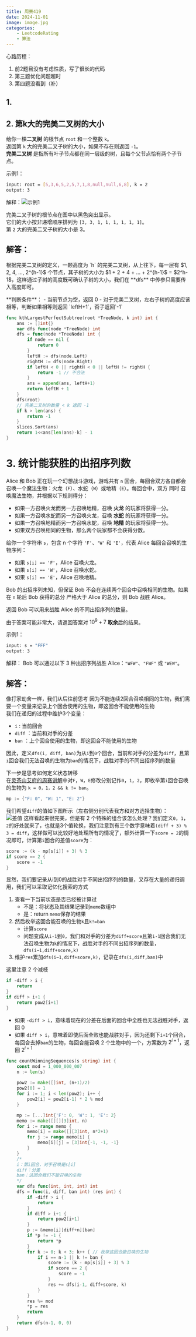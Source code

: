 ```yaml
---
title: 周赛419
date: 2024-11-01
image: image.jpg
categories:
    - LeetcodeRating
    - 算法
---
```

心路历程：<br>
1. 前2题目没有考虑性质，写了很长的代码
2. 第三题优化问题超时
3. 第四题没看到（补）

## 1.

## 2. 第k大的完美二叉树的大小

给你一棵**二叉树** 的根节点 `root` 和一个整数 `k`。<br>
返回第 `k` 大的完美二叉子树的大小，如果不存在则返回 `-1`。<br>
**完美二叉树** 是指所有叶子节点都在同一层级的树，且每个父节点恰有两个子节点。

示例1：
```bash
input: root = [5,3,6,5,2,5,7,1,8,null,null,6,8], k = 2
output: 3
```
解释：![示例1](二叉树示例1.jpg)

完美二叉子树的根节点在图中以黑色突出显示。<br>
它们的大小按非递增顺序排列为 `[3, 3, 1, 1, 1, 1, 1, 1]`。<br>
第 `2` 大的完美二叉子树的大小是 3。


## 解答：
<p>
根据完美二叉树的定义，一颗高度为 `h` 的完美二叉树，从上往下，每一层有 $1, 2, 4, ..., 2^{h-1}$ 个节点，其子树的大小为 $1 + 2 + 4 + ... + 2^{h-1}$ = $2^h-1$，这样通过子树的高度既可确认子树的大小，我们在 **dfs** 中传参只需要传入高度即可。<p>
**判断条件**：
- 当前节点为空，返回 0
- 对于完美二叉树，左右子树的高度应该相等，判断如果相等则返回 `leftH+1`，否子返回`-1`

```go
func kthLargestPerfectSubtree(root *TreeNode, k int) int {
    ans := []int{}
    var dfs func(node *TreeNode) int
    dfs = func(node *TreeNode) int {
        if node == nil {
            return 0
        }
        leftH := dfs(node.Left)
        rightH := dfs(node.Right)
        if leftH < 0 || rightH < 0 || leftH != rightH {
            return -1 // 不合法
        }
        ans = append(ans, leftH+1)
        return leftH + 1
    }
    dfs(root)
    // 完美二叉树的数量 < k 返回 -1
    if k > len(ans) {
        return -1
    }
    slices.Sort(ans)
    return 1<<ans[len(ans)-k] - 1
}
```

# 3. 统计能获胜的出招序列数
Alice 和 Bob 正在玩一个幻想战斗游戏，游戏共有 `n` 回合，每回合双方各自都会召唤一个魔法生物：火龙（`F`）、水蛇（`W`）或地精（`E`）。每回合中，双方 同时 召唤魔法生物，并根据以下规则得分：

- 如果一方召唤火龙而另一方召唤地精，召唤 **火龙** 的玩家将获得一分。
- 如果一方召唤水蛇而另一方召唤火龙，召唤 **水蛇** 的玩家将获得一分。
- 如果一方召唤地精而另一方召唤水蛇，召唤 **地精** 的玩家将获得一分。
- 如果双方召唤相同的生物，那么两个玩家都不会获得分数。

给你一个字符串 `s`，包含 n 个字符 `'F'`、`'W'` 和 `'E'`，代表 Alice 每回合召唤的生物序列：

- 如果 `s[i] == 'F'`，Alice 召唤火龙。
- 如果 `s[i] == 'W'`，Alice 召唤水蛇。
- 如果 `s[i] == 'E'`，Alice 召唤地精。

Bob 的出招序列未知，但保证 Bob 不会在连续两个回合中召唤相同的生物。如果在 `n` 轮后 Bob 获得的总分 严格大于 Alice 的总分，则 Bob 战胜 Alice。

返回 Bob 可以用来战胜 Alice 的不同出招序列的数量。

由于答案可能非常大，请返回答案对 $10^9 + 7$ **取余**后的结果。<p>
示例1：
```bash
input: s = "FFF"
output: 3
```
解释：
Bob 可以通过以下 3 种出招序列战胜 Alice：`"WFW"`、`"FWF"` 或 `"WEW"`。

## 解答：
<p>
像打家劫舍一样，我们从后往前思考
因为不能连续2回合召唤相同的生物，我们需要一个变量来记录上个回合使用的生物，即这回合不能使用的生物<br>
我们在递归的过程中维护3个变量：<br>

- `i` : 当前回合
- `diff` ：当前和对手的分差
- `ban` ：上个回合使用的生物，即这回合不能使用的生物

因此，定义`dfs(i, diff, ban)`为从`i`到`0`个回合，当前和对手的分差为`diff`，且第`i`回合我们无法召唤的生物为`ban`的情况下，战胜对手的不同出招序列的数量<p>
下一步是思考如何定义状态转移<br>
在[灵茶山艾府的周赛讲解](https://www.bilibili.com/video/BV1zU2zYiEa4/?spm_id_from=333.337.search-card.all.click&vd_source=3dea5bb65f58ca676b979c20b9f44ce4)中对`F`，`W`，`E`修改分别记作`0`，`1`，`2`，即枚举第`i`回合召唤的生物为 `k = 0，1，2 && k != ban`。
```go
mp := {"F: 0", "W: 1", "E: 2"}
```

我们希望`diff`的值如下图所示（左右侧分别代表我方和对方选择生物）：<br>
![差值](diff.jpg)
这样看起来很完美，但是有 2 个特殊的组合该怎么处理？我们定义`0`，`1`，`2`的好处就来了，也就是3个值轮换，我们注意到有三个数字意味着`(diff + 3) % 3 = diff`，这样做可以比较好地处理所有的情况了，额外计算一下`score = 2`的情况即可，计算第`i`回合的差值`score`为：
```go
score := (k - mp[s[i]] + 3) % 3
if score == 2 {
    score = -1
}
```

显然，我们要记录从i到0的战胜对手不同出招序列的数量，又存在大量的递归调用，我们可以采取记忆化搜索的方式
1. 查看一下当前状态是否已经被计算过
   - 不是：将状态及其结果记录到`memo`数组中
   - 是：return `memo`保存的结果
2. 然后枚举这回合能召唤的生物`k`且`k!=ban`
   - 计算`score`
   - 问题变成从`i-1`到`0`，我们和对手的分差为`diff+score`且第`i-1`回合我们无法召唤生物为`k`的情况下，战胜对手的不同出招序列的数量，`dfs(i−1,diff+score,k)`
3. 维护`res`累加`dfs(i−1,diff+score,k)`，记录在`dfs(i,diff,ban)`中

这里注意 2 个减枝
```go
if -diff > i {
    return
}
if diff > i+1 {
    return pow2[i+1]
}
```
- 如果 `-diff > i`，意味着现在的分差在后面的回合中全胜也无法战胜对手，返回 0
- 如果 `diff > i`，意味着即使后面全败也能战胜对手，因为还剩下`i+1`个回合，每回合去掉`ban`的生物，每回合能召唤 2 个生物中的一个，方案数为 $2^{i+1}$，返回 $2^{i+1}$

```go
func countWinningSequences(s string) int {
    const mod = 1_000_000_007
    n := len(s)
    
    pow2 := make([]int, (n+1)/2)
    pow2[0] = 1
    for i := 1; i < len(pow2); i++ {
        pow2[i] = pow2[i-1] * 2 % mod
    }

    mp := [...]int{'F': 0, 'W': 1, 'E': 2}
    memo := make([][][3]int, n)
    for i := range memo {
        memo[i] = make([][3]int, n*2+1)
        for j := range memo[i] {
            memo[i][j] = [3]int{-1, -1, -1}
        }
    }
    /* 
    i：第i回合，对手召唤是s[i]
    diff：分差
    ban：这回合我们不能召唤的生物
    */
    var dfs func(int, int, int) int
    dfs = func(i, diff, ban int) (res int) {
        if -diff > i {
            return
        }
        if diff > i+1 {
            return pow2[i+1]
        }
        p := &memo[i][diff+n][ban]
        if *p != -1 {
            return *p
        }
        for k := 0; k < 3; k++ { // 枚举这回合能召唤的生物
            if i == n-1 || k != ban {
                score := (k - mp[s[i]] + 3) % 3
                if score == 2 {
                    score = -1
                }
                res += dfs(i-1, diff+score, k)
            }
        }
        res %= mod
        *p = res
        return
    }
    return dfs(n-1, 0, 0)
}
```